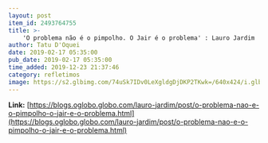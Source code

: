```yaml
---
layout: post
item_id: 2493764755
title: >-
    'O problema não é o pimpolho. O Jair é o problema' : Lauro Jardim
author: Tatu D'Oquei
date: 2019-02-17 05:35:00
pub_date: 2019-02-17 05:35:00
time_added: 2019-12-23 21:37:46
category: refletimos
image: https://s2.glbimg.com/74uSk7IDv0LeXgldgDjDKP2TKwk=/640x424/i.glbimg.com/og/ig/infoglobo1/f/original/2019/02/15/79318875_brazils_right-wing_presidential_candidate_for_the_social_liberal_party_psl_jair_bolson.jpg
---
```


**Link:** [https://blogs.oglobo.globo.com/lauro-jardim/post/o-problema-nao-e-o-pimpolho-o-jair-e-o-problema.html](https://blogs.oglobo.globo.com/lauro-jardim/post/o-problema-nao-e-o-pimpolho-o-jair-e-o-problema.html)

